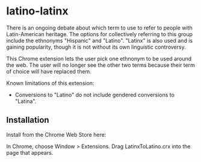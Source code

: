 latino-latinx
=============
There is an ongoing debate about which term to use to refer to people with Latin-American heritage. The options for collectively referring to this group include the ethnonyms "Hispanic" and "Latino". "Latinx" is also used and is gaining popularity, though it is not without its own linguistic controversy. 

 This Chrome extension lets the user pick one ethnonym to be used around the web. The user will no longer see the other two terms because their term of choice will have replaced them. 

Known limitations of this extension:
- Conversions to "Latino" do not include gendered conversions to "Latina".

Installation
------------
Install from the Chrome Web Store here:

In Chrome, choose Window > Extensions.  Drag LatinxToLatino.crx into the page that appears.